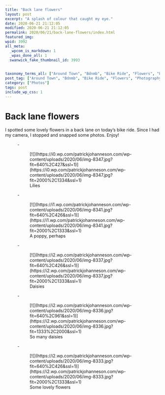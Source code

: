 ```yaml
---
title: "Back lane flowers"
layout: post
excerpt: "A splash of colour that caught my eye."
date: 2020-06-21 21:12:05
modified: 2020-06-21 21:12:05
permalink: 2020/06/21/back-lane-flowers/index.html
featured_img: 
wpid: 3992
all_meta: 
  _wpcom_is_markdown: 1
  _wpas_done_all: 1
  swanwick_fake_thumbnail_id: 3993
  
  
taxonomy_terms_all: ["Around Town", "Bdnmb", "Bike Ride", "Flowers", "Photography", "Photos"]
post_tag: ["Around Town", "Bdnmb", "Bike Ride", "Flowers", "Photography"]
category: ["Photos"]
tags: post
include_wp_css: 1
---
```


# Back lane flowers

I spotted some lovely flowers in a back lane on today’s bike ride. Since I had my camera, I stopped and snapped some photos. Enjoy!

<figure class="is-layout-flex wp-block-gallery-56 wp-block-gallery columns-3 is-cropped">- <figure>[![](https://i0.wp.com/patrickjohanneson.com/wp-content/uploads/2020/06/img-8347.jpg?fit=640%2C427&ssl=1)](https://i0.wp.com/patrickjohanneson.com/wp-content/uploads/2020/06/img-8347.jpg?fit=2000%2C1334&ssl=1)<figcaption class="blocks-gallery-item__caption">Lilies</figcaption></figure>
- <figure>[![](https://i1.wp.com/patrickjohanneson.com/wp-content/uploads/2020/06/img-8341.jpg?fit=640%2C426&ssl=1)](https://i1.wp.com/patrickjohanneson.com/wp-content/uploads/2020/06/img-8341.jpg?fit=2000%2C1333&ssl=1)<figcaption class="blocks-gallery-item__caption">A poppy, perhaps</figcaption></figure>
- <figure>[![](https://i2.wp.com/patrickjohanneson.com/wp-content/uploads/2020/06/img-8337.jpg?fit=640%2C426&ssl=1)](https://i2.wp.com/patrickjohanneson.com/wp-content/uploads/2020/06/img-8337.jpg?fit=2000%2C1333&ssl=1)<figcaption class="blocks-gallery-item__caption">Daisies</figcaption></figure>
- <figure>[![](https://i2.wp.com/patrickjohanneson.com/wp-content/uploads/2020/06/img-8336.jpg?fit=640%2C961&ssl=1)](https://i2.wp.com/patrickjohanneson.com/wp-content/uploads/2020/06/img-8336.jpg?fit=1333%2C2000&ssl=1)<figcaption class="blocks-gallery-item__caption">So many daisies</figcaption></figure>
- <figure>[![](https://i2.wp.com/patrickjohanneson.com/wp-content/uploads/2020/06/img-8333.jpg?fit=640%2C426&ssl=1)](https://i2.wp.com/patrickjohanneson.com/wp-content/uploads/2020/06/img-8333.jpg?fit=2000%2C1333&ssl=1)<figcaption class="blocks-gallery-item__caption">Some lovely flowers</figcaption></figure>

</figure>